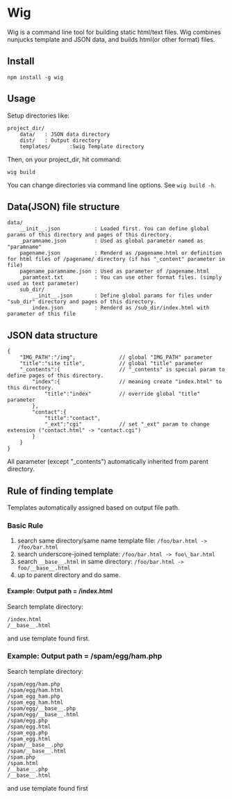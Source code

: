 Wig
====

Wig is a command line tool for building static html/text files.
Wig combines nunjucks template and JSON data, and builds html(or other format) files.


Install
-------

```
npm install -g wig
```

Usage
-----
Setup directories like:

```
project_dir/
    data/   : JSON data directory
    dist/   : Output directory
    templates/      :Swig Template directory
```

Then, on your project_dir, hit command:

```
wig build
```

You can change directories via command line options. See `wig build -h`.

Data(JSON) file structure
---------

```
data/
    __init__.json           : Loaded first. You can define global params of this directory and pages of this directory.
    _paramname.json         : Used as global parameter named as "paramname"
    pagename.json           : Renderd as /pagename.html or definition for html files of /pagename/ directory (if has "_content" parameter in file)
    pagename_paramname.json : Used as parameter of /pagename.html
    _paramtext.txt          : You can use other format files. (simply used as text parameter)
    sub_dir/
        __init__.json       : Define global params for files under "sub_dir" directory and pages of this directory.
        index.json          : Renderd as /sub_dir/index.html with parameter of this file
```


JSON data structure
---------------

```
{
    "IMG_PATH":"/img",              // global "IMG_PATH" parameter
    "title":"site title",           // global "title" parameter
    "_contents":{                   // "_contents" is special param to define pages of this directory.
        "index":{                   // meaning create "index.html" to this directory.
            "title":"index"         // override global "title" parameter
        },
        "contact":{
            "title":"contact",
            "_ext":"cgi"            // set "_ext" param to change extension ("contact.html" -> "contact.cgi")
        }
    }
}
```
All parameter (except "_contents") automatically inherited from parent directory.


Rule of finding template
------------

Templates automatically assigned based on output file path.

### Basic Rule

1. search same directory/same name template file: `/foo/bar.html -> /foo/bar.html`
1. search underscore-joined template: `/foo/bar.html -> foo\_bar.html`
1. search `__base__.html` in same directory: `/foo/bar.html -> foo/__base__.html`
1. up to parent directory and do same.


#### Example: Output path = /index.html

Search template directory:
```
/index.html
/__base__.html
```
and use template found first.


### Example: Output path = /spam/egg/ham.php

Search template directory:
```
/spam/egg/ham.php
/spam/egg/ham.html
/spam_egg_ham.php
/spam_egg_ham.html
/spam/egg/__base__.php
/spam/egg/__base__.html
/spam/egg.php
/spam/egg.html
/spam_egg.php
/spam_egg.html
/spam/__base__.php
/spam/__base__.html
/spam.php
/spam.html
/__base__.php
/__base__.html
```
and use template found first
